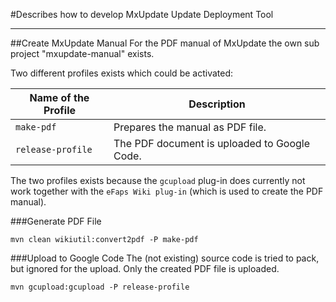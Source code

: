 #Describes how to develop MxUpdate Update Deployment Tool

----
##Create MxUpdate Manual
For the PDF manual of MxUpdate the own sub project "mxupdate-manual" exists.


Two different profiles exists which could be activated:

Name of the Profile | Description
--------------------|----------------
`make-pdf`          | Prepares the manual as PDF file.
`release-profile`   | The PDF document is uploaded to Google Code.

The two profiles exists because the `gcupload` plug-in does currently not work together with the `eFaps Wiki plug-in` (which is used to create the PDF manual).

###Generate PDF File
```
mvn clean wikiutil:convert2pdf -P make-pdf
```

###Upload to Google Code
The (not existing) source code is tried to pack, but ignored for the upload. Only the created PDF file is uploaded.
```
mvn gcupload:gcupload -P release-profile
```
